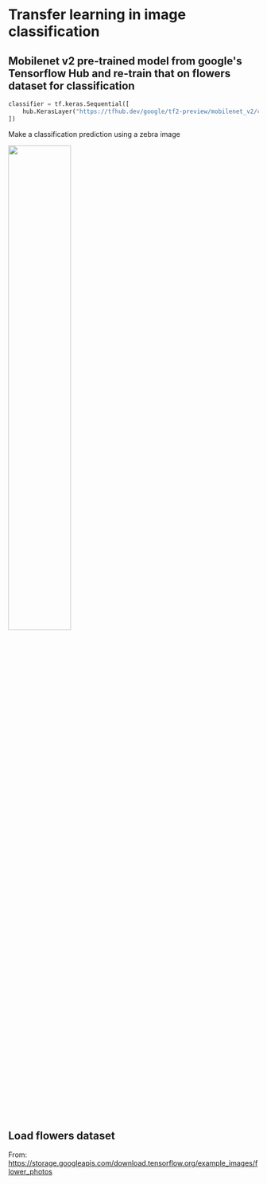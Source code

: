 # Transfer learning in image classification
## Mobilenet v2 pre-trained model from google's Tensorflow Hub and re-train that on flowers dataset for classification

```python
classifier = tf.keras.Sequential([
    hub.KerasLayer("https://tfhub.dev/google/tf2-preview/mobilenet_v2/classification/4", input_shape=IMAGE_SHAPE+(3,))
])
```
Make a classification prediction using a zebra image

<img src="https://user-images.githubusercontent.com/94126896/174535366-f614d5db-1232-43e1-a6be-d2ca30897c7c.jpg" width="50%" height="50%"/>

## Load flowers dataset 
From: https://storage.googleapis.com/download.tensorflow.org/example_images/flower_photos
